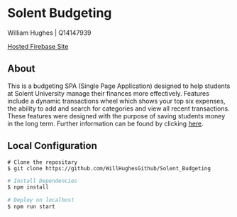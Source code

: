 # Solent Budgeting

William Hughes | Q14147939

[Hosted Firebase Site](https://solent-budgeting.web.app/)

## About

This is a budgeting SPA (Single Page Application) designed to help students at Solent University manage their finances more effectively. Features include a dynamic transactions wheel which shows your top six expenses, the ability to add and search for categories and view all recent transactions. These features were designed with the purpose of saving students money in the long term. Further information can be found by clicking [here](https://github.com/WillHughesGithub/Solent_Budgeting/). 

## Local Configuration

```bashs
# Clone the repositary
$ git clone https://github.com/WillHughesGithub/Solent_Budgeting
```

```bash
# Install Dependencies
$ npm install
```

```bash
# Deploy on localhost
$ npm run start
```

